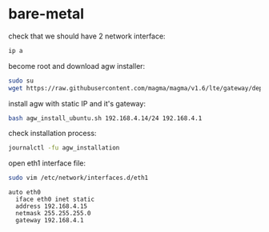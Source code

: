 # bare-metal

check that we should have 2 network interface:
```bash
ip a
```

become root and download agw installer:
```bash
sudo su
wget https://raw.githubusercontent.com/magma/magma/v1.6/lte/gateway/deploy/agw_install_ubuntu.sh
```

install agw with static IP and it's gateway:
```bash
bash agw_install_ubuntu.sh 192.168.4.14/24 192.168.4.1
```

check installation process:
```bash
journalctl -fu agw_installation
```

open eth1 interface file:
```bash
sudo vim /etc/network/interfaces.d/eth1
```
```
auto eth0
  iface eth0 inet static
  address 192.168.4.15
  netmask 255.255.255.0
  gateway 192.168.4.1
```



